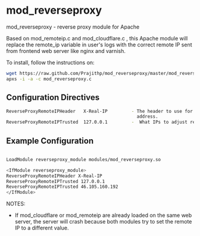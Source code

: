 mod_reverseproxy
================

mod_reverseproxy - reverse proxy module for Apache

Based on mod_remoteip.c and mod_cloudflare.c , this Apache module  will replace the  remote_ip  variable in user's logs with the correct remote IP sent from frontend web server like nginx and varnish.

To install, follow the instructions on:
   ```bash
   wget https://raw.github.com/Prajithp/mod_reverseproxy/master/mod_reverseproxy.c
   apxs -i -a -c mod_reverseproxy.c  
   ```
## Configuration Directives ##
```bash
ReverseProxyRemoteIPHeader   X-Real-IP         - The header to use for the real IP
                                                 address.
ReverseProxyRemoteIPTrusted  127.0.0.1         -  What IPs to adjust requests for
```

## Example Configuration ##
```bash

LoadModule reverseproxy_module modules/mod_reverseproxy.so

<IfModule reverseproxy_module>
ReverseProxyRemoteIPHeader X-Real-IP
ReverseProxyRemoteIPTrusted 127.0.0.1
ReverseProxyRemoteIPTrusted 46.105.160.192
</IfModule>

```


NOTES:

- If mod\_cloudflare or mod\_remoteip are already loaded on the same web server, the server will crash because both modules try to set the remote IP to a different value.
